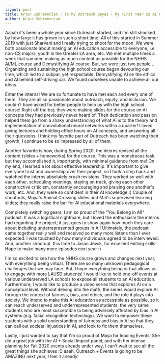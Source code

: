 ```yaml
---
layout: post
title: Arjun Subramonian | To My Outreach Bayes - My First Year in AI Outreach 
author: Arjun Subramonian
---
```


Aaaah it's been a whole year since Outreach started, and I'm still shocked by how large it has grown in such a short time! All of this started in Summer 2019 with just Sharvani and I really trying to shoot for the moon. We were both passionate about making an AI education accessible to everyone, i.e. non-CS majors, youth in the Greater LA area, etc. We met multiple times a week that summer, making as much content as possible for the NHHS AI/ML course and Demystifying AI course. But, we were just two people... Organizing and sustaining the high school course began devouring our time, which led to a subpar, yet respectable, Demystifying AI on the ethics and AI behind self-driving car. We found ourselves unable to achieve all our ideas.

Enter the interns! We are so fortunate to have met each and every one of them. They are all so passionate about outreach, equity, and inclusion. We couldn't have asked for better people to help us with the high school course! Right off the bat, they were making slides for the course on AI concepts they had previously never heard of. Their dedication and passion helped them go from a shaky understanding of what AI is to the theory and implementation of convolutional neural networks within a quarter! I loved giving lectures and holding office hours on AI concepts, and answering all their questions. I think my favorite part of Outreach has been watching their growth; I continue to be so impressed by all of them.

Another favorite is how, during Spring 2020, the interns revised all the content (slides + homeworks) for the course. This was a monstruous task, but they accomplished it, importantly, with minimal guidance from me! On my end, I learned a lot about effective leadership. It's important to give everyone trust and ownership over their project, so I took a step back and watched the interns absolutely crush revisions. They worked so well with each other, scheduling meetings, staying on track, giving each other constructive criticism, constantly encouraging and praising one another's work, etc. And, they were so confident in their AI knowledge :) Couple of shoutouts, Maya's Animal Crossing slides and Mat's supervised learning slides; they really raise the bar for AI educational materials everywhere.

Completely switching gears, I am so proud of the "You Belong in AI!" podcast. It was a logistical nightmare, but I loved the enthusiasm the interns had regarding the project; it just goes to show again how much they care about including underrepresented groups in AI! Ultimately, the podcast came together really well and received so many more listens than I ever expected. I was touched by how many individuals agreed to be interviewed. And, another shoutout, this time to Jason Jewik, for excellent editing skills! Hope to make many more episodes next year :)

I'm so excited to see how the NHHS course grows and changes next year, with everything being virtual. There are so many unknown pedagogical challenges that we may face. But, I hope everything being virtual allows us to engage with more LAUSD students! I would like to hold one-off events at various underserved LA schools to expose all students to an AI education. Furthermore, I would like to produce a video series that explores AI on a conceptual level. Without delving into the math, the series would explore AI through the context of fairness, bias, and ethics, and the role it plays into society. We intend to make this AI education as accessible as possible, so it can reach underserved and underrepresented students: the very same students who are most susceptible to being adversely affected by bias in AI systems (e.g. facial recognition technology). We want to empower these students with a solid understanding of fairness and bias in AI so that they can call out societal injustices in AI, and look to fix them themselves.

Lastly, I just wanted to say that I'm so proud of Maya for leading Events! She did a great job with the AI + Social Impact panel, and with her intense planning for Fall 2020 events already under way, I can't wait to see all the great things she achieves :D aaah, Outreach + Events is going to be AMAZING next year, I feel it already!
 

